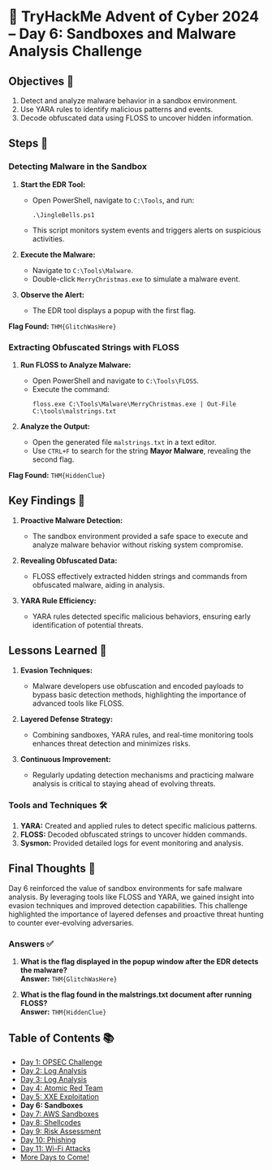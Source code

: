 # 🎄 TryHackMe Advent of Cyber 2024 – Day 6: Sandboxes and Malware Analysis Challenge

## Objectives 🎯

1. Detect and analyze malware behavior in a sandbox environment.  
2. Use YARA rules to identify malicious patterns and events.  
3. Decode obfuscated data using FLOSS to uncover hidden information.

## Steps 🚀

### Detecting Malware in the Sandbox
1. **Start the EDR Tool:**  
   - Open PowerShell, navigate to `C:\Tools`, and run:  
     ```
     .\JingleBells.ps1
     ```
   - This script monitors system events and triggers alerts on suspicious activities.

2. **Execute the Malware:**  
   - Navigate to `C:\Tools\Malware`.  
   - Double-click `MerryChristmas.exe` to simulate a malware event.

3. **Observe the Alert:**  
   - The EDR tool displays a popup with the first flag.

**Flag Found:** `THM{GlitchWasHere}`

### Extracting Obfuscated Strings with FLOSS
1. **Run FLOSS to Analyze Malware:**  
   - Open PowerShell and navigate to `C:\Tools\FLOSS`.  
   - Execute the command:  
     ```
     floss.exe C:\Tools\Malware\MerryChristmas.exe | Out-File C:\tools\malstrings.txt
     ```

2. **Analyze the Output:**  
   - Open the generated file `malstrings.txt` in a text editor.  
   - Use `CTRL+F` to search for the string **Mayor Malware**, revealing the second flag.

**Flag Found:** `THM{HiddenClue}`

## Key Findings 🔑

1. **Proactive Malware Detection:**  
   - The sandbox environment provided a safe space to execute and analyze malware behavior without risking system compromise.  

2. **Revealing Obfuscated Data:**  
   - FLOSS effectively extracted hidden strings and commands from obfuscated malware, aiding in analysis.  

3. **YARA Rule Efficiency:**  
   - YARA rules detected specific malicious behaviors, ensuring early identification of potential threats.

## Lessons Learned 🌟

1. **Evasion Techniques:**  
   - Malware developers use obfuscation and encoded payloads to bypass basic detection methods, highlighting the importance of advanced tools like FLOSS.

2. **Layered Defense Strategy:**  
   - Combining sandboxes, YARA rules, and real-time monitoring tools enhances threat detection and minimizes risks.

3. **Continuous Improvement:**  
   - Regularly updating detection mechanisms and practicing malware analysis is critical to staying ahead of evolving threats.

### Tools and Techniques 🛠️

1. **YARA:** Created and applied rules to detect specific malicious patterns.  
2. **FLOSS:** Decoded obfuscated strings to uncover hidden commands.  
3. **Sysmon:** Provided detailed logs for event monitoring and analysis.  

## Final Thoughts 🎁

Day 6 reinforced the value of sandbox environments for safe malware analysis. By leveraging tools like FLOSS and YARA, we gained insight into evasion techniques and improved detection capabilities. This challenge highlighted the importance of layered defenses and proactive threat hunting to counter ever-evolving adversaries.

### Answers ✅

1. **What is the flag displayed in the popup window after the EDR detects the malware?**  
   **Answer:** `THM{GlitchWasHere}`  

2. **What is the flag found in the malstrings.txt document after running FLOSS?**  
   **Answer:** `THM{HiddenClue}`  

## Table of Contents 📚

- [Day 1: OPSEC Challenge](day1.md)  
- [Day 2: Log Analysis](day2.md)  
- [Day 3: Log Analysis](day3.md)  
- [Day 4: Atomic Red Team](day4.md)  
- [Day 5: XXE Exploitation](day5.md)  
- **Day 6: Sandboxes**  
- [Day 7: AWS Sandboxes](day7.md)
- [Day 8: Shellcodes](day8.md)
- [Day 9: Risk Assessment](day9.md)
- [Day 10: Phishing](day10.md)
- [Day 11: Wi-Fi Attacks](day11.md)
- [More Days to Come!](README.md)  
